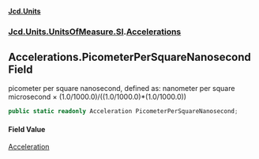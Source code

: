 #### [Jcd.Units](index.md 'index')
### [Jcd.Units.UnitsOfMeasure.SI](Jcd.Units.UnitsOfMeasure.SI.md 'Jcd.Units.UnitsOfMeasure.SI').[Accelerations](Accelerations.md 'Jcd.Units.UnitsOfMeasure.SI.Accelerations')

## Accelerations.PicometerPerSquareNanosecond Field

picometer per square nanosecond, defined as: nanometer per square microsecond × (1.0/1000.0)/((1.0/1000.0)*(1.0/1000.0))

```csharp
public static readonly Acceleration PicometerPerSquareNanosecond;
```

#### Field Value
[Acceleration](Acceleration.md 'Jcd.Units.UnitTypes.Acceleration')